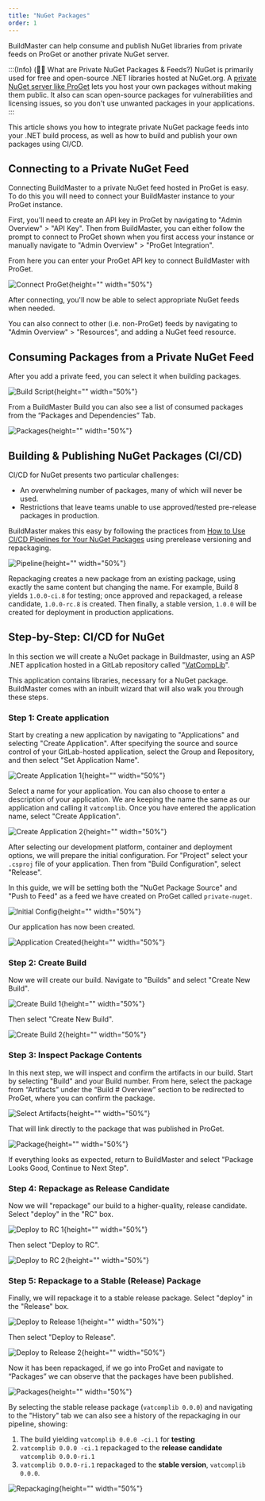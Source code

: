 ```yaml
---
title: "NuGet Packages"
order: 1
---
```



BuildMaster can help consume and publish NuGet libraries from private feeds on ProGet or another private NuGet server.


:::(Info) (👨‍🏫 What are Private NuGet Packages & Feeds?)
NuGet is primarily used for free and open-source .NET libraries hosted at NuGet.org. A [private NuGet server like ProGet](https://inedo.com/proget/private-nuget-server) lets you host your own packages without making them public. It also can scan open-source packages for vulnerabilities and licensing issues, so you don't use unwanted packages in your applications.
:::


This article shows you how to integrate private NuGet package feeds into your .NET build process, as well as how to build and publish your own packages using CI/CD.

## Connecting to a Private NuGet Feed

Connecting BuildMaster to a private NuGet feed hosted in ProGet is easy. To do this you will need to connect your BuildMaster instance to your ProGet instance.

First, you'll need to create an API key in ProGet by navigating to "Admin Overview" > "API Key". Then from BuildMaster, you can either follow the prompt to connect to ProGet shown when you first access your instance or manually navigate to "Admin Overview" > "ProGet Integration".

From here you can enter your ProGet API key to connect BuildMaster with ProGet.

![Connect ProGet](/resources/docs/buildmaster-connectproget.png){height="" width="50%"}

After connecting, you'll now be able to select appropriate NuGet feeds when needed. 

You can also connect to other (i.e. non-ProGet) feeds by navigating to "Admin Overview" > "Resources", and adding a NuGet feed resource.

## Consuming Packages from a Private NuGet Feed

After you add a private feed, you can select it when building packages.

![Build Script](/resources/docs/buildmaster-script-feed-config.png){height="" width="50%"}

From a BuildMaster Build you can also see a list of consumed packages from the “Packages and Dependencies” Tab.

![Packages](/resources/docs/buildmaster-packagesdependencies.png){height="" width="50%"}

## Building & Publishing NuGet Packages (CI/CD)

CI/CD for NuGet presents two particular challenges:
* An overwhelming number of packages, many of which will never be used.
* Restrictions that leave teams unable to use approved/tested pre-release packages in production.

BuildMaster makes this easy by following the practices from [How to Use CI/CD Pipelines for Your NuGet Packages](https://blog.inedo.com/nuget/how-to-use-cicd-pipelines-for-packages/) using prerelease versioning and repackaging. 

![Pipeline](https://149882660.v2.pressablecdn.com/wp-content/uploads/2023/01/Butterfinger-diagram_CMYK_202111_Release-Package-1024x551.jpg){height="" width="50%"}

Repackaging creates a new package from an existing package, using exactly the same content but changing the name. For example, Build 8 yields `1.0.0-ci.8` for testing; once approved and repackaged, a release candidate, `1.0.0-rc.8` is created. Then finally, a stable version, `1.0.0` will be created for deployment in production applications.

## Step-by-Step: CI/CD for NuGet

In this section we will create a NuGet package in Buildmaster, using an ASP .NET application hosted in a GitLab repository called "[VatCompLib](https://gitlab.com/inedo-samples/vatcomplib)".

This application contains libraries, necessary for a NuGet package. BuildMaster comes with an inbuilt wizard that will also walk you through these steps.

### Step 1: Create application

Start by creating a new application by navigating to "Applications" and selecting "Create Application". After specifying the source and source control of your GitLab-hosted application, select the Group and Repository, and then select "Set Application Name".

![Create Application 1](/resources/docs/buildmaster-createapplication-vatcomplib1.png){height="" width="50%"}

Select a name for your application. You can also choose to enter a description of your application. We are keeping the name the same as our application and calling it `vatcomplib`. Once you have entered the application name, select "Create Application".

![Create Application 2](/resources/docs/buildmaster-createapplication-vatcomplib2.png){height="" width="50%"}

After selecting our development platform, container and deployment options, we will prepare the initial configuration. For "Project" select your `.csproj` file of your application. Then from "Build Configuration", select "Release".

In this guide, we will be setting both the "NuGet Package Source" and "Push to Feed" as a feed we have created on ProGet called `private-nuget`.

![Initial Config](/resources/docs/buildmaster-nugetpackage-config.png){height="" width="50%"}

Our application has now been created.

![Application Created](/resources/docs/buildmaster-nugetpackage-created.png){height="" width="50%"}

### Step 2: Create Build

Now we will create our build. Navigate to "Builds" and select "Create New Build".

![Create Build 1](/resources/docs/buildmaster-nugetpackage-selectbuild.png){height="" width="50%"}

Then select "Create New Build".

![Create Build 2](/resources/docs/buildmaster-nugetpackage-createbuild.png){height="" width="50%"}

### Step 3: Inspect Package Contents

In this next step, we will inspect and confirm the artifacts in our build. Start by selecting "Build" and your Build number. From here, select the package from “Artifacts” under the “Build # Overview” section to be redirected to ProGet, where you can confirm the package.

![Select Artifacts](/resources/docs/buildmaster-nugetpackage-selectbuildartifacts.png){height="" width="50%"}

That will link directly to the package that was published in ProGet.

![Package](/resources/docs/proget-package-overview.png){height="" width="50%"}

If everything looks as expected, return to BuildMaster and select "Package Looks Good, Continue to Next Step".

### Step 4: Repackage as Release Candidate

Now we will "repackage" our build to a higher-quality, release candidate. Select "deploy" in the "RC" box.

![Deploy to RC 1](/resources/docs/buildmaster-nugetpackage-deploy1.png){height="" width="50%"}

Then select "Deploy to RC".

![Deploy to RC 2](/resources/docs/buildmaster-nugetpackage-deploy2.png){height="" width="50%"}

### Step 5: Repackage to a Stable (Release) Package

Finally, we will repackage it to a stable release package. Select "deploy" in the "Release" box.

![Deploy to Release 1](/resources/docs/buildmaster-nugetpackage-repackaged.png){height="" width="50%"}

Then select "Deploy to Release".

![Deploy to Release 2](/resources/docs/buildmaster-nugetpackage-releasedeploy.png){height="" width="50%"}

Now it has been repackaged, if we go into ProGet and navigate to “Packages” we can observe that the packages have been published.

![Packages](/resources/docs/proget-packages.png){height="" width="50%"}

By selecting the stable release package (`vatcomplib 0.0.0`) and navigating to the "History" tab we can also see a history of the repackaging in our pipeline, showing:
1) The build yielding `vatcomplib 0.0.0 -ci.1` for **testing**
2) `vatcomplib 0.0.0 -ci.1` repackaged to the **release candidate** `vatcomplib 0.0.0-ri.1`
3) `vatcomplib 0.0.0-ri.1` repackaged to the **stable version**, `vatcomplib 0.0.0`.

![Repackaging](/resources/docs/proget-package-repackaging.png){height="" width="50%"}
